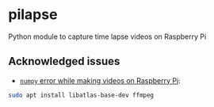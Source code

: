 # pilapse
Python module to capture time lapse videos on Raspberry Pi

## Acknowledged issues
- [`numpy` error while making videos on Raspberry Pi](https://numpy.org/devdocs/user/troubleshooting-importerror.html):
```bash
sudo apt install libatlas-base-dev ffmpeg
```